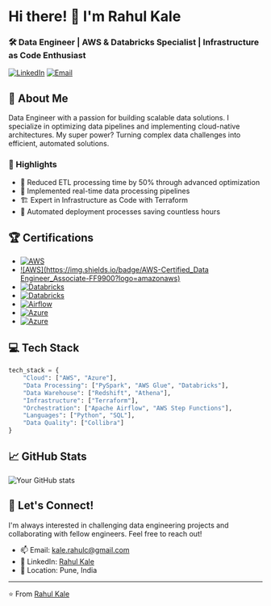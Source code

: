 # Hi there! 👋 I'm Rahul Kale

### 🛠 Data Engineer | AWS & Databricks Specialist | Infrastructure as Code Enthusiast

[![LinkedIn](https://img.shields.io/badge/LinkedIn-0077B5?style=for-the-badge&logo=linkedin&logoColor=white)](https://www.linkedin.com/in/rahul-kale-340502156/)
[![Email](https://img.shields.io/badge/Email-D14836?style=for-the-badge&logo=gmail&logoColor=white)](mailto:kale.rahulc@gmail.com)

## 🚀 About Me
Data Engineer with a passion for building scalable data solutions. I specialize in optimizing data pipelines and implementing cloud-native architectures. My super power? Turning complex data challenges into efficient, automated solutions.

### 💫 Highlights
- 🎯 Reduced ETL processing time by 50% through advanced optimization
- 🌟 Implemented real-time data processing pipelines
- 🏗️ Expert in Infrastructure as Code with Terraform
- 🔄 Automated deployment processes saving countless hours

## 🏆 Certifications
- [![AWS](https://img.shields.io/badge/AWS-Certified_Solutions_Architect_Associate-FF9900?logo=amazonaws)](https://www.credly.com/earner/earned/badge/af1c4bb9-bec0-4161-9e8c-c4a130fb97a0)
- [![AWS](https://img.shields.io/badge/AWS-Certified_Data Engineer_Associate-FF9900?logo=amazonaws)](https://www.credly.com/earner/earned/badge/56573860-d05c-453c-92cd-52d808efb8a3)
- [![Databricks](https://img.shields.io/badge/Databricks-Certified_Data_Engineer-FF3621?logo=databricks)](https://credentials.databricks.com/6bb023f9-e85b-4e8d-ba0d-f4c49b21ce4d#acc.apus7YWg)
- [![Databricks](https://img.shields.io/badge/Databricks-Certified_Associate_Developer-FF3621?logo=databricks)](https://credentials.databricks.com/8d0b6aa9-39b3-4568-ad4d-f3878772da2b)
- [![Airflow](https://img.shields.io/badge/Airflow-DAG_Authoring_Certified-017CEE?logo=apacheairflow)](https://www.credly.com/earner/earned/badge/758aeb2e-83ba-4919-8dc0-1f2481926eb7)
- [![Azure](https://img.shields.io/badge/Azure-Fundamentals-0089D6?logo=microsoftazure)](https://learn.microsoft.com/api/credentials/share/en-us/RahulKale-9940/7DA173A5D0BD594F?sharingId=B18B20628480DEF8)
- [![Azure](https://img.shields.io/badge/Azure-Data_Fundamentals-0089D6?logo=microsoftazure)](https://learn.microsoft.com/en-us/users/rahulkale-9940/transcript/v2nknslg6qmnw6p?tab=tab-modules)

## 💻 Tech Stack
```python
tech_stack = {
    "Cloud": ["AWS", "Azure"],
    "Data Processing": ["PySpark", "AWS Glue", "Databricks"],
    "Data Warehouse": ["Redshift", "Athena"],
    "Infrastructure": ["Terraform"],
    "Orchestration": ["Apache Airflow", "AWS Step Functions"],
    "Languages": ["Python", "SQL"],
    "Data Quality": ["Collibra"]
}
```

## 📈 GitHub Stats
![Your GitHub stats](https://github-readme-stats.vercel.app/api?username=RahulKale31&show_icons=true&theme=radical)

## 🤝 Let's Connect!
I'm always interested in challenging data engineering projects and collaborating with fellow engineers. Feel free to reach out!

- 📫 Email: kale.rahulc@gmail.com
- 💼 LinkedIn: [Rahul Kale](https://www.linkedin.com/in/rahul-kale340502156/)
- 📍 Location: Pune, India

---
⭐️ From [Rahul Kale](https://github.com/RahulKale31)
